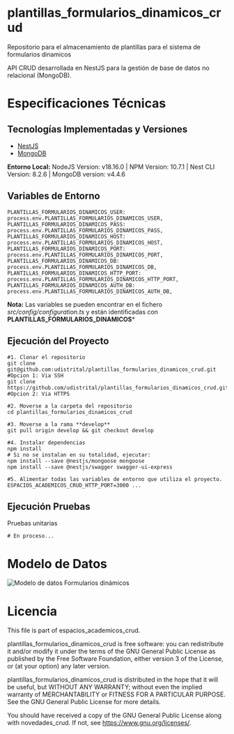 # plantillas_formularios_dinamicos_crud

Repositorio para el almacenamiento de plantillas para el sistema de formularios dinamicos

API CRUD desarrollada en NestJS para la gestión de base de datos no relacional (MongoDB).

# Especificaciones Técnicas

## Tecnologías Implementadas y Versiones

- [NestJS](https://github.com/nestjs/nest)
- [MongoDB](https://github.com/mongodb/mongo)

**Entorno Local:** NodeJS Version: v18.16.0 | NPM Version: 10.7.1 | Nest CLI Version: 8.2.6 | MongoDB version: v4.4.6

## Variables de Entorno

```shell
PLANTILLAS_FORMULARIOS_DINAMICOS_USER: process.env.PLANTILLAS_FORMULARIOS_DINAMICOS_USER,
PLANTILLAS_FORMULARIOS_DINAMICOS_PASS: process.env.PLANTILLAS_FORMULARIOS_DINAMICOS_PASS,
PLANTILLAS_FORMULARIOS_DINAMICOS_HOST: process.env.PLANTILLAS_FORMULARIOS_DINAMICOS_HOST,
PLANTILLAS_FORMULARIOS_DINAMICOS_PORT: process.env.PLANTILLAS_FORMULARIOS_DINAMICOS_PORT,
PLANTILLAS_FORMULARIOS_DINAMICOS_DB: process.env.PLANTILLAS_FORMULARIOS_DINAMICOS_DB,
PLANTILLAS_FORMULARIOS_DINAMICOS_HTTP_PORT: process.env.PLANTILLAS_FORMULARIOS_DINAMICOS_HTTP_PORT,
PLANTILLAS_FORMULARIOS_DINAMICOS_AUTH_DB: process.env.PLANTILLAS_FORMULARIOS_DINAMICOS_AUTH_DB,
```

**Nota:** Las variables se pueden encontrar en el fichero _src/config/configuration.ts_ y están identificadas con **PLANTILLAS_FORMULARIOS_DINAMICOS***

## Ejecución del Proyecto

```shell
#1. Clonar el repositorio
git clone git@github.com:udistrital/plantillas_formularios_dinamicos_crud.git #Opcion 1: Via SSH
git clone https://github.com/udistrital/plantillas_formularios_dinamicos_crud.git #Opcion 2: Via HTTPS

#2. Moverse a la carpeta del repositorio
cd plantillas_formularios_dinamicos_crud

#3. Moverse a la rama **develop**
git pull origin develop && git checkout develop

#4. Instalar dependencias
npm install
# Si no se instalan en su totalidad, ejecutar:
npm install --save @nestjs/mongoose mongoose
npm install --save @nestjs/swagger swagger-ui-express

#5. Alimentar todas las variables de entorno que utiliza el proyecto.
ESPACIOS_ACADEMICOS_CRUD_HTTP_PORT=3000 ...
```

## Ejecución Pruebas

Pruebas unitarias

```shell
# En proceso...
```

# Modelo de Datos

![Modelo de datos Formularios dinámicos](/database/Modelo_de_datos_formularios_dinámicos_v7.png)

# Licencia

This file is part of espacios_academicos_crud.

plantillas_formularios_dinamicos_crud is free software: you can redistribute it and/or modify it under the terms of the GNU General Public License as published by the Free Software Foundation, either version 3 of the License, or (at your option) any later version.

plantillas_formularios_dinamicos_crud is distributed in the hope that it will be useful, but WITHOUT ANY WARRANTY; without even the implied warranty of MERCHANTABILITY or FITNESS FOR A PARTICULAR PURPOSE. See the GNU General Public License for more details.

You should have received a copy of the GNU General Public License along with novedades_crud. If not, see https://www.gnu.org/licenses/.
